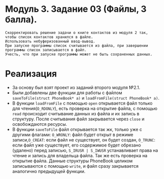 # Модуль 3. Задание 03 (Файлы, 3 балла).
    Скорректировать решение задачи о книге контактов из модуля 2 так, чтобы список контактов хранился в файле.
    Использовать небуферизованный ввод-вывод.
    При запуске программы список считывается из файла, при завершении программы список записывается в файл.
    Учесть, что при запуске программы может не быть сохраненных данных.

# Реализация
-   За основу был взят проект из заданий второго модуля №2.1.
-   Были добавлены две функции для работы с файлом `saveToFile(struct PhoneBook* a)` и `loadFromFile(struct PhoneBook* a)`.
-   В функции `loadFromFile` с помощью `open` открывается файл только для чтения(`O_RDONLY`), есть проверка на открытие файла, с помощью `read` происходит считывание данных из файла и их запись в структуру. После считывания файл закрывается через `close` и освобождаются ресурсы.
-   В функции `saveToFile` файл открывается так жк, только уже с другими флагами: `O_WRONLY`: файл будет открыт в режиме записи,`O_CREAT`: если файл не существует, он будет создан, `O_TRUNC`: если файл уже существует, его содержимое будет обрезано (удалено) перед записью, `S_IRUSR | S_IWUSR` устанавливает права на чтение и запись для владельца файла. Так же есть проверка на открытие файла. Данные структуры PhoneBook целиком записываются с помощью `write`, и файл сразу закрывается аналогично предыдущей функции.


